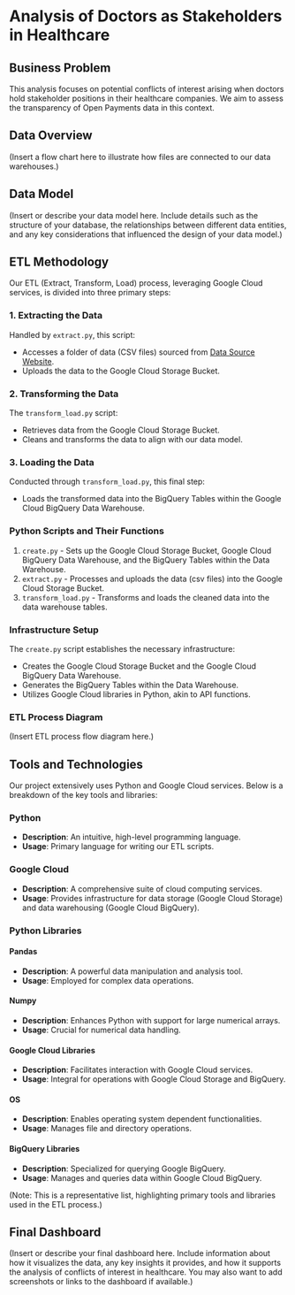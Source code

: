 # Analysis of Doctors as Stakeholders in Healthcare 

## Business Problem
This analysis focuses on potential conflicts of interest arising when doctors hold stakeholder positions in their healthcare companies. We aim to assess the transparency of Open Payments data in this context.

## Data Overview
(Insert a flow chart here to illustrate how files are connected to our data warehouses.)

## Data Model
(Insert or describe your data model here. Include details such as the structure of your database, the relationships between different data entities, and any key considerations that influenced the design of your data model.)

## ETL Methodology
Our ETL (Extract, Transform, Load) process, leveraging Google Cloud services, is divided into three primary steps:

### 1. Extracting the Data
Handled by `extract.py`, this script:
- Accesses a folder of data (CSV files) sourced from [Data Source Website](insert-website-link-here).
- Uploads the data to the Google Cloud Storage Bucket.

### 2. Transforming the Data
The `transform_load.py` script:
- Retrieves data from the Google Cloud Storage Bucket.
- Cleans and transforms the data to align with our data model.

### 3. Loading the Data
Conducted through `transform_load.py`, this final step:
- Loads the transformed data into the BigQuery Tables within the Google Cloud BigQuery Data Warehouse.

### Python Scripts and Their Functions
1. `create.py` - Sets up the Google Cloud Storage Bucket, Google Cloud BigQuery Data Warehouse, and the BigQuery Tables within the Data Warehouse.
2. `extract.py` - Processes and uploads the data (csv files) into the Google Cloud Storage Bucket.
3. `transform_load.py` - Transforms and loads the cleaned data into the data warehouse tables.

### Infrastructure Setup
The `create.py` script establishes the necessary infrastructure:
- Creates the Google Cloud Storage Bucket and the Google Cloud BigQuery Data Warehouse.
- Generates the BigQuery Tables within the Data Warehouse.
- Utilizes Google Cloud libraries in Python, akin to API functions.

### ETL Process Diagram
(Insert ETL process flow diagram here.)

## Tools and Technologies
Our project extensively uses Python and Google Cloud services. Below is a breakdown of the key tools and libraries:

### Python
- **Description**: An intuitive, high-level programming language.
- **Usage**: Primary language for writing our ETL scripts.

### Google Cloud
- **Description**: A comprehensive suite of cloud computing services.
- **Usage**: Provides infrastructure for data storage (Google Cloud Storage) and data warehousing (Google Cloud BigQuery).

### Python Libraries
#### Pandas
- **Description**: A powerful data manipulation and analysis tool.
- **Usage**: Employed for complex data operations.

#### Numpy
- **Description**: Enhances Python with support for large numerical arrays.
- **Usage**: Crucial for numerical data handling.

#### Google Cloud Libraries
- **Description**: Facilitates interaction with Google Cloud services.
- **Usage**: Integral for operations with Google Cloud Storage and BigQuery.

#### OS
- **Description**: Enables operating system dependent functionalities.
- **Usage**: Manages file and directory operations.

#### BigQuery Libraries
- **Description**: Specialized for querying Google BigQuery.
- **Usage**: Manages and queries data within Google Cloud BigQuery.

(Note: This is a representative list, highlighting primary tools and libraries used in the ETL process.)

## Final Dashboard
(Insert or describe your final dashboard here. Include information about how it visualizes the data, any key insights it provides, and how it supports the analysis of conflicts of interest in healthcare. You may also want to add screenshots or links to the dashboard if available.)

